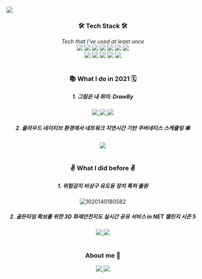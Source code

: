 <br />
<img src=https://capsule-render.vercel.app/api?type=soft&text=KunVeloper_😉&fontColor=FAFAFA&color=004070&height=150&desc=개발자들의%20WannaBe가%20되고싶은%20이건호%20입니다!&descAlign=44&descAlignY=80 />
<br />
<div align="center">
  <h3>🛠 Tech Stack 🛠</h3>
  <i>Tech that I've used at least once</i>
  <div>
    <img src="https://img.shields.io/badge/Python-1e415e?style=flat-square&logo=Python&logoColor=white"/>
    <img src="https://img.shields.io/badge/C-5f92c6?style=flat-square&logo=C&logoColor=white"/>
    <img src="https://img.shields.io/badge/C++-005694?style=flat-square&logo=C%2b%2b&logoColor=white"/>
    <img src="https://img.shields.io/badge/React-46caf3?style=flat-square&logo=React&logoColor=white"/>
    <img src="https://img.shields.io/badge/Javascript-ebd519?style=flat-square&logo=Javascript&logoColor=white&fontColor=white"/>
    <img src="https://img.shields.io/badge/HTML5-d84b26?style=flat-square&logo=html5&logoColor=white"/>
    <img src="https://img.shields.io/badge/CSS-148bc8?style=flat-square&logo=css3&logoColor=white"/>
  </div>
  <div>
    <img src="https://img.shields.io/badge/Prisma-27313f?style=flat-square&logo=prisma&logoColor=white"/>
    <img src="https://img.shields.io/badge/ApolloGraphQL-a300f0?style=flat-square&logo=apollographql&logoColor=white"/>
    <img src="https://img.shields.io/badge/Kubernetes-2e67d9?style=flat-square&logo=kubernetes&logoColor=white"/>
    <img src="https://img.shields.io/badge/Docker-148bc8?style=flat-square&logo=Docker&logoColor=white"/>
    <img src="https://img.shields.io/badge/SQlite3-8dd1e4?style=flat-square&logo=sqlite&logoColor=white"/>
  </div>
</div>
<br />
<div align="center">
<h3> 📚 What I do in 2021 🗓 </h4>
<h5>1. 그림은 내 취미: DrawBy</h5>
  
<a href="https://github.com/kunholee98/DrawBy">
<img src="https://img.shields.io/badge/Backend-004070?style=flat-square&logo=&logoColor=white"/>
</a>
<a href="https://github.com/MinGookK/drawby-frontend">
<img src="https://img.shields.io/badge/Frontend-309030?style=flat-square&logo=&logoColor=white"/>
</a>
<a href="https://github.com/kunholee98/DrawBy-Native">
<img src="https://img.shields.io/badge/React_Native-FFAA00?style=flat-square&logo=&logoColor=white"/>
</a>

<h5> 2. 클라우드 네이티브 환경에서 네트워크 지연시간 기반 쿠버네티스 스케쥴링 🕸</h5>

<a href="https://github.com/kunholee98/k8s-scheduling-based-on-networking-latency-in-cloud-native-computing-platform">
<img src="https://img.shields.io/badge/K8S_Scheduling_based_on_Networking_Latency_in_Cloud Native_Computing_Platform-FFAA00?style=flat-square&logo=&logoColor=white"/>
</a>
  </div>
  <br />
<div align="center">
<h3>✌️ What I did before ✌️</h3>
<h5>1. 위험감지 비상구 유도등 장치 특허 출원</h5>

![1020140180582](https://user-images.githubusercontent.com/77374551/139627193-a83e7cc7-99d1-4cc3-8349-d6a1f0bc9954.png)

<h5>2. 골든타임 확보를 위한 3D 화재안전지도 실시간 공유 서비스 in NET 챌린지 시즌 5</h5>
<a href="https://m.etnews.com/20181211000085">
<img src="https://img.shields.io/badge/The_News-999999?style=flat-square&logo=&logoColor=white"/>
</a>
<a href="https://github.com/kunholee98/3D-Fire-Safety-Map">
<img src="https://img.shields.io/badge/3D_Fire_Safety_Map_With_PlayCanvas-AA3222?style=flat-square&logo=&logoColor=white"/>
</a>
</div>

<div align="center">
  <br />
  
  <h3>About me 🙆</h3>
  <a href="https://www.instagram.com/kunolee_98/">
<img src="https://img.shields.io/badge/Instagram-db3176?style=flat-square&logo=instagram&logoColor=white"/> </a>
<a href="https://khlee98.tistory.com">
  <img src="https://img.shields.io/badge/My_Blog-84a7ac?style=flat-square&logo=bookstack&logoColor=white"/> </a>
</div>
<!--
**kunholee98/kunholee98** is a ✨ _special_ ✨ repository because its `README.md` (this file) appears on your GitHub profile.

Here are some ideas to get you started:

- 🔭 I’m currently working on ...
- 🌱 I’m currently learning ...
- 👯 I’m looking to collaborate on ...
- 🤔 I’m looking for help with ...
- 💬 Ask me about ...
- 📫 How to reach me: ...
- 😄 Pronouns: ...
- ⚡ Fun fact: ...
-->


